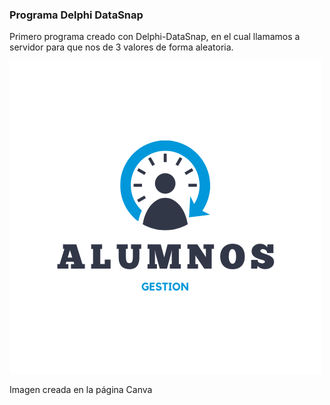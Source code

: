 ### Programa Delphi DataSnap

Primero programa creado con Delphi-DataSnap, en el cual llamamos a servidor para que nos de 3 valores de forma aleatoria.

![](https://github.com/utrillas/Delphi_DataSnap/blob/main/img/alumnos.png)

Imagen creada en la página Canva
